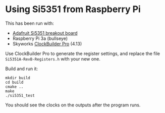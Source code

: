 # Using Si5351 from Raspberry Pi

This has been run with:
- [Adafruit Si5351 breakout board](https://www.adafruit.com/product/2045)
- Raspberry Pi 3a (bullseye)
- Skyworks [ClockBuilder Pro](https://www.skyworksinc.com/Application-Pages/Clockbuilder-Pro-Software) (4.13)

Use ClockBuilder Pro to generate the register settings, and replace the file
`Si5351A-RevB-Registers.h` with your new one.

Build and run it:
```
mkdir build
cd build
cmake ..
make
./si5351_test
```

You should see the clocks on the outputs after the program runs.
